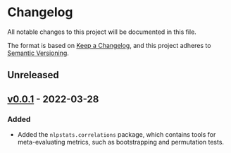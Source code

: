 # Changelog
All notable changes to this project will be documented in this file.

The format is based on [Keep a Changelog](https://keepachangelog.com/en/1.0.0/),
and this project adheres to [Semantic Versioning](https://semver.org/spec/v2.0.0.html).

## Unreleased

## [v0.0.1](https://github.com/danieldeutsch/nlpstats/releases/tag/v0.0.1) - 2022-03-28
### Added
- Added the `nlpstats.correlations` package, which contains tools for meta-evaluating metrics, such as bootstrapping and permutation tests. 